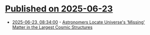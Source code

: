 # [Published on 2025-06-23](index.md)

* [2025-06-23, 08:34:00](https://soylentnews.org/article.pl?sid=25/06/22/0357239&from=rss) - [Astronomers Locate Universe's 'Missing' Matter in the Largest Cosmic Structures](https://soylentnews.org/article.pl?sid=25/06/22/0357239&from=rss)

